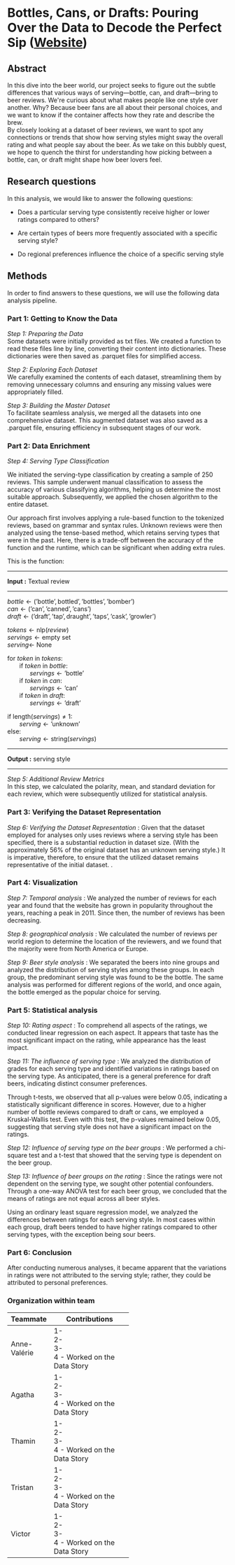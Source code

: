 # Bottles, Cans, or Drafts: Pouring Over the Data to Decode the Perfect Sip ([Website](https://anne-valerie.github.io/))

## Abstract
In this dive into the beer world, our project seeks to figure out the subtle differences that various ways of serving—bottle, can, and draft—bring to beer reviews. We're curious about what makes people like one style over another. Why? Because beer fans are all about their personal choices, and we want to know if the container affects how they rate and describe the brew.  
By closely looking at a dataset of beer reviews, we want to spot any connections or trends that show how serving styles might sway the overall rating and what people say about the beer. As we take on this bubbly quest, we hope to quench the thirst for understanding how picking between a bottle, can, or draft might shape how beer lovers feel. 

## Research questions
In this analysis, we would like to answer the following questions:
* Does a particular serving type consistently receive higher or lower ratings compared to others?
  
* Are certain types of beers more frequently associated with a specific serving style?
  
* Do regional preferences influence the choice of a specific serving style 

## Methods
In order to find answers to these questions, we will use the following data analysis pipeline.

### Part 1: Getting to Know the Data

*Step 1: Preparing the Data*  
Some datasets were initially provided as txt files. We created a function to read these files line by line, converting their content into dictionaries. These dictionaries were then saved as .parquet files for simplified access.

*Step 2: Exploring Each Dataset*  
We carefully examined the contents of each dataset, streamlining them by removing unnecessary columns and ensuring any missing values were appropriately filled.

*Step 3: Building the Master Dataset*  
To facilitate seamless analysis, we merged all the datasets into one comprehensive dataset. This augmented dataset was also saved as a .parquet file, ensuring efficiency in subsequent stages of our work.

### Part 2: Data Enrichment

*Step 4: Serving Type Classification*  

We initiated the serving-type classification by creating a sample of 250 reviews. This sample underwent manual classification to assess the accuracy of various classifying algorithms, helping us determine the most suitable approach. Subsequently, we applied the chosen algorithm to the entire dataset.

Our approach first involves applying a rule-based function to the tokenized reviews, based on grammar and syntax rules. Unknown reviews were then analyzed using the tense-based method, which retains serving types that were in the past. Here, there is a trade-off between the accuracy of the function and the runtime, which can be significant when adding extra rules.

This is the function:
<hr style="clear:both">

**Input :**  Textual review
<hr style="clear:both">

$bottle \gets (\text{'bottle'}, \text{bottled'}, \text{'bottles'}, \text{'bomber'})$\
$can \gets (\text{'can'}, \text{'canned'}, \text{'cans'})$\
$draft \gets (\text{'draft'}, \text{'tap'}, \text{draught'}, \text{'taps'}, \text{'cask'}, \text{'growler'})$

$tokens \gets \text{nlp}(review)$\
$servings  \gets \text{empty set}$\
$serving \gets$ None

for $token$ in $tokens :$\
&nbsp;&nbsp;&nbsp;&nbsp;&nbsp;&nbsp; if $token$ in $bottle :$\
&nbsp;&nbsp;&nbsp;&nbsp;&nbsp;&nbsp;&nbsp;&nbsp;&nbsp;&nbsp;&nbsp;&nbsp; $servings \gets \text{'bottle'}$\
&nbsp;&nbsp;&nbsp;&nbsp;&nbsp;&nbsp; if $token$ in $can :$\
&nbsp;&nbsp;&nbsp;&nbsp;&nbsp;&nbsp;&nbsp;&nbsp;&nbsp;&nbsp;&nbsp;&nbsp; $servings \gets \text{'can'}$\
&nbsp;&nbsp;&nbsp;&nbsp;&nbsp;&nbsp; if $token$ in $draft :$\
&nbsp;&nbsp;&nbsp;&nbsp;&nbsp;&nbsp;&nbsp;&nbsp;&nbsp;&nbsp;&nbsp;&nbsp; $servings \gets \text{'draft'}$

if $\text{length}(servings) \neq 1:$\
&nbsp;&nbsp;&nbsp;&nbsp;&nbsp;&nbsp; $serving \gets \text{'unknown'}$\
$\text{else}:$\
&nbsp;&nbsp;&nbsp;&nbsp;&nbsp;&nbsp; $serving \gets \text{string}(servings)$
<hr style="clear:both">

**Output :** serving style
<hr style="clear:both">

*Step 5: Additional Review Metrics*  
In this step, we calculated the polarity, mean, and standard deviation for each review, which were subsequently utilized for statistical analysis.

### Part 3: Verifying the Dataset Representation

*Step 6: Verifying the Dataset Representation* :
Given that the dataset employed for analyses only uses reviews where a serving style has been specified, there is a substantial reduction in dataset size. (With the  approximately 56% of the original dataset has an unknown serving style.) It is imperative, therefore, to ensure that the utilized dataset remains representative of the initial dataset.
. 
### Part 4: Visualization 
*Step 7:  Temporal analysis* : 
We analyzed the number of reviews for each year and found that the website has grown in popularity throughout the years, reaching a peak in 2011. Since then, the number of reviews has been decreasing.

*Step 8:  geographical analysis*  :
We calculated the number of reviews per world region to determine the location of the reviewers, and we found that the majority were from North America or Europe.

*Step 9:  Beer style analysis* :
We separated the beers into nine groups and analyzed the distribution of serving styles among these groups. In each group, the predominant serving style was found to be the bottle. The same analysis was performed for different regions of the world, and once again, the bottle emerged as the popular choice for serving.

### Part 5: Statistical analysis 

*Step 10: Rating aspect* :
To comprehend all aspects of the ratings, we conducted linear regression on each aspect. It appears that taste has the most significant impact on the rating, while appearance has the least impact.

*Step 11: The influence of serving type* :
We analyzed the distribution of grades for each serving type and identified variations in ratings based on the serving type. As anticipated, there is a general preference for draft beers, indicating distinct consumer preferences.

Through t-tests, we observed that all p-values were below 0.05, indicating a statistically significant difference in scores. However, due to a higher number of bottle reviews compared to draft or cans, we employed a Kruskal-Wallis test. Even with this test, the p-values remained below 0.05, suggesting that serving style does not have a significant impact on the ratings.

*Step 12: Influence of serving type on the beer groups* :
We performed a chi-square test and a t-test that showed that the serving type is dependent on the beer group.

*Step 13: Influence of beer groups on the rating* :
Since the ratings were not dependent on the serving type, we sought other potential confounders. Through a one-way ANOVA test for each beer group, we concluded that the means of ratings are not equal across all beer styles.

Using an ordinary least square regression model, we analyzed the differences between ratings for each serving style. In most cases within each group, draft beers tended to have higher ratings compared to other serving types, with the exception being sour beers.


### Part 6: Conclusion

After conducting numerous analyses, it became apparent that the variations in ratings were not attributed to the serving style; rather, they could be attributed to personal preferences.


### Organization within team

<table class="tg" style="table-layout: fixed; width: 342px">
<colgroup>
<col style="width: 16px">
<col style="width: 180px">
</colgroup>
<thead>
  <tr>
    <th class="tg-0lax">Teammate</th>
    <th class="tg-0lax">Contributions</th>
  </tr>
</thead>
<tbody>
  <tr>
    <td class="tg-0lax">Anne-Valérie </td>
    <td class="tg-0lax">1-  <br>2- <br>3- <br>4 - Worked on the Data Story</td>
  </tr>
  <tr>
    <td class="tg-0lax">Agatha </td>
    <td class="tg-0lax">1- <br>2- <br>3- <br>4 - Worked on the Data Story</td>
  </tr>
  <tr>
    <td class="tg-0lax">Thamin</td>
    <td class="tg-0lax">1- <br>2- <br>3- <br>4 - Worked on the Data Story</td>
  </tr>
  <tr>
    <td class="tg-0lax">Tristan</td>
    <td class="tg-0lax">1- <br>2-  <br>3- <br>4 - Worked on the Data Story</td>
  </tr>
  <tr>
    <td class="tg-0lax">Victor</td>
    <td class="tg-0lax">1- <br>2-  <br>3- <br>4 - Worked on the Data Story</td>
  </tr>
</tbody>
</table>